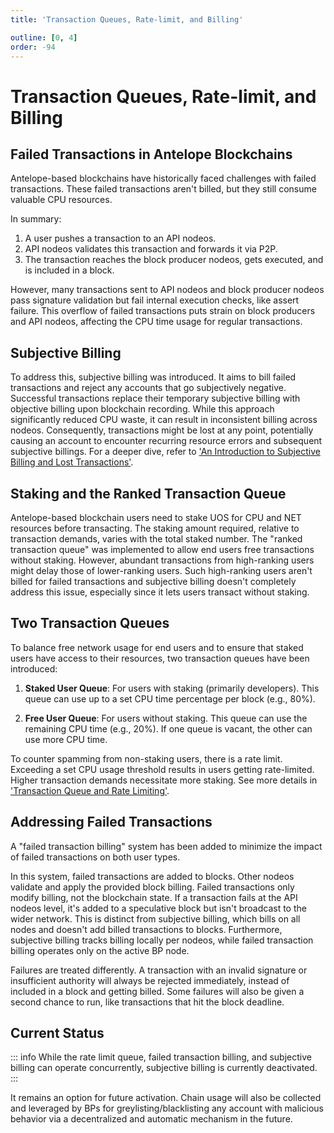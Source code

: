 ```yaml
---
title: 'Transaction Queues, Rate-limit, and Billing'

outline: [0, 4]
order: -94
---
```


# Transaction Queues, Rate-limit, and Billing

## Failed Transactions in Antelope Blockchains

Antelope-based blockchains have historically faced challenges with failed transactions. These failed transactions aren't billed, but they still consume valuable CPU resources.

In summary:

1. A user pushes a transaction to an API nodeos.
2. API nodeos validates this transaction and forwards it via P2P.
3. The transaction reaches the block producer nodeos, gets executed, and is included in a block.

However, many transactions sent to API nodeos and block producer nodeos pass signature validation but fail internal execution checks, like assert failure. This overflow of failed transactions puts strain on block producers and API nodeos, affecting the CPU time usage for regular transactions.

## Subjective Billing

To address this, subjective billing was introduced. It aims to bill failed transactions and reject any accounts that go subjectively negative. Successful transactions replace their temporary subjective billing with objective billing upon blockchain recording. While this approach significantly reduced CPU waste, it can result in inconsistent billing across nodeos. Consequently, transactions might be lost at any point, potentially causing an account to encounter recurring resource errors and subsequent subjective billings. For a deeper dive, refer to ['An Introduction to Subjective Billing and Lost Transactions'](https://eosnetwork.com/blog/api-plus-an-introduction-to-subjective-billing-and-lost-transactions/ 'An Introduction to Subjective Billing and Lost Transactions').

## Staking and the Ranked Transaction Queue

Antelope-based blockchain users need to stake UOS for CPU and NET resources before transacting. The staking amount required, relative to transaction demands, varies with the total staked number. The "ranked transaction queue" was implemented to allow end users free transactions without staking. However, abundant transactions from high-ranking users might delay those of lower-ranking users. Such high-ranking users aren't billed for failed transactions and subjective billing doesn't completely address this issue, especially since it lets users transact without staking.

## Two Transaction Queues

To balance free network usage for end users and to ensure that staked users have access to their resources, two transaction queues have been introduced:

1. **Staked User Queue**: For users with staking (primarily developers). This queue can use up to a set CPU time percentage per block (e.g., 80%).

2. **Free User Queue**: For users without staking. This queue can use the remaining CPU time (e.g., 20%). If one queue is vacant, the other can use more CPU time.

To counter spamming from non-staking users, there is a rate limit. Exceeding a set CPU usage threshold results in users getting rate-limited. Higher transaction demands necessitate more staking. See more details in ['Transaction Queue and Rate Limiting'](./rate-limiting.html).

## Addressing Failed Transactions

A "failed transaction billing" system has been added to minimize the impact of failed transactions on both user types.

In this system, failed transactions are added to blocks. Other nodeos validate and apply the provided block billing. Failed transactions only modify billing, not the blockchain state. If a transaction fails at the API nodeos level, it's added to a speculative block but isn't broadcast to the wider network. This is distinct from subjective billing, which bills on all nodes and doesn't add billed transactions to blocks. Furthermore, subjective billing tracks billing locally per nodeos, while failed transaction billing operates only on the active BP node.

Failures are treated differently. A transaction with an invalid signature or insufficient authority will always be rejected immediately, instead of included in a block and getting billed. Some failures will also be given a second chance to run, like transactions that hit the block deadline.

## Current Status

::: info
While the rate limit queue, failed transaction billing, and subjective billing can operate concurrently, subjective billing is currently deactivated.
:::

It remains an option for future activation. Chain usage will also be collected and leveraged by BPs for greylisting/blacklisting any account with malicious behavior via a decentralized and automatic mechanism in the future.
